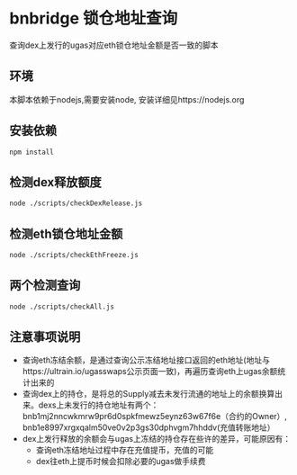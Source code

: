 # bnbridge 锁仓地址查询

查询dex上发行的ugas对应eth锁仓地址金额是否一致的脚本

## 环境

  本脚本依赖于nodejs,需要安装node, 安装详细见https://nodejs.org

## 安装依赖

```bash
npm install
```

## 检测dex释放额度
```bash
node ./scripts/checkDexRelease.js
```

## 检测eth锁仓地址金额
```bash
node ./scripts/checkEthFreeze.js
```

## 两个检测查询
```bash
node ./scripts/checkAll.js
```

## 注意事项说明
- 查询eth冻结余额，是通过查询公示冻结地址接口返回的eth地址(地址与https://ultrain.io/ugasswaps公示页面一致)，再遍历查询eth上ugas余额统计出来的
- 查询dex上的持仓，是将总的Supply减去未发行流通的地址上的余额换算出来。dexs上未发行的持仓地址有两个：bnb1mj2nncwkmrw9pr6d0spkfmewz5eynz63w67f6e（合约的Owner）, bnb1e8997xrgxqalm50ve0v2p3gs30dphvgm7hhddv(充值转账地址）
- dex上发行释放的余额会与ugas上冻结的持仓存在些许的差异，可能原因有：
  - 查询eth冻结地址过程中存在充值提币，充值的可能
  - dex往eth上提币时候会扣除必要的ugas做手续费
